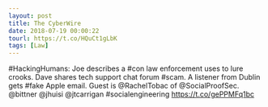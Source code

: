 ```yaml
---
layout: post
title: The CyberWire
date: 2018-07-19 00:00:22
tourl: https://t.co/HQuCt1gLbK
tags: [Law]
---
```

#HackingHumans: Joe describes a #con law enforcement uses to lure crooks. Dave shares tech support chat forum #scam. A listener from Dublin gets #fake Apple email. Guest is @RachelTobac of @SocialProofSec. @bittner @jhuisi @jtcarrigan #socialengineering https://t.co/gePPMFq1bc